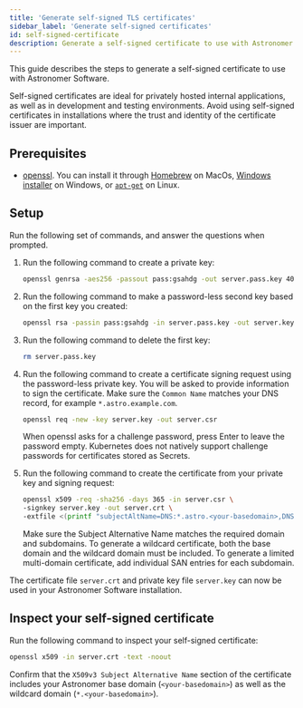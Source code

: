 ```yaml
---
title: 'Generate self-signed TLS certificates'
sidebar_label: 'Generate self-signed certificates'
id: self-signed-certificate
description: Generate a self-signed certificate to use with Astronomer Software.
---
```


This guide describes the steps to generate a self-signed certificate to use with Astronomer Software.

Self-signed certificates are ideal for privately hosted internal applications, as well as in development and testing environments. Avoid using self-signed certificates in installations where the trust and identity of the certificate issuer are important.

## Prerequisites

- [openssl](https://www.openssl.org/). You can install it through [Homebrew](https://formulae.brew.sh/formula/openssl@1.1) on MacOs, [Windows installer](http://gnuwin32.sourceforge.net/packages/openssl.htm) on Windows, or [`apt-get`](https://www.misterpki.com/how-to-install-openssl-on-ubuntu/) on Linux.

## Setup

Run the following set of commands, and answer the questions when prompted.

1. Run the following command to create a private key:

    ```bash
    openssl genrsa -aes256 -passout pass:gsahdg -out server.pass.key 4096
    ```

2. Run the following command to make a password-less second key based on the first key you created:

    ```bash
    openssl rsa -passin pass:gsahdg -in server.pass.key -out server.key
    ```

3. Run the following command to delete the first key:

    ```bash
    rm server.pass.key
    ```

4. Run the following command to create a certificate signing request using the password-less private key.
   You will be asked to provide information to sign the certificate.
   Make sure the `Common Name` matches your DNS record, for example `*.astro.example.com`.

    ```bash
    openssl req -new -key server.key -out server.csr
    ```

    When openssl asks for a challenge password, press Enter to leave the password empty. Kubernetes does not natively support challenge passwords for certificates stored as Secrets.

5. Run the following command to create the certificate from your private key and signing request:

    ```bash
    openssl x509 -req -sha256 -days 365 -in server.csr \
    -signkey server.key -out server.crt \
    -extfile <(printf "subjectAltName=DNS:*.astro.<your-basedomain>,DNS:astro.<your-basedomain>")
    ```

    Make sure the Subject Alternative Name matches the required domain and subdomains. To generate a wildcard certificate, both the base domain and the wildcard domain must be included. To generate a limited multi-domain certificate, add individual SAN entries for each subdomain.

The certificate file `server.crt` and private key file `server.key` can now be used in your Astronomer Software installation.

## Inspect your self-signed certificate

Run the following command to inspect your self-signed certificate:

```bash
openssl x509 -in server.crt -text -noout
```

Confirm that the `X509v3 Subject Alternative Name` section of the certificate includes your Astronomer base domain (`<your-basedomain>`) as well as the wildcard domain (`*.<your-basedomain>`).

